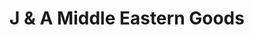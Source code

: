---
title: "J & A Middle Eastern Goods"
url: /cotati/j-and-a-middle-eastern-goods/
shop: convenience
---